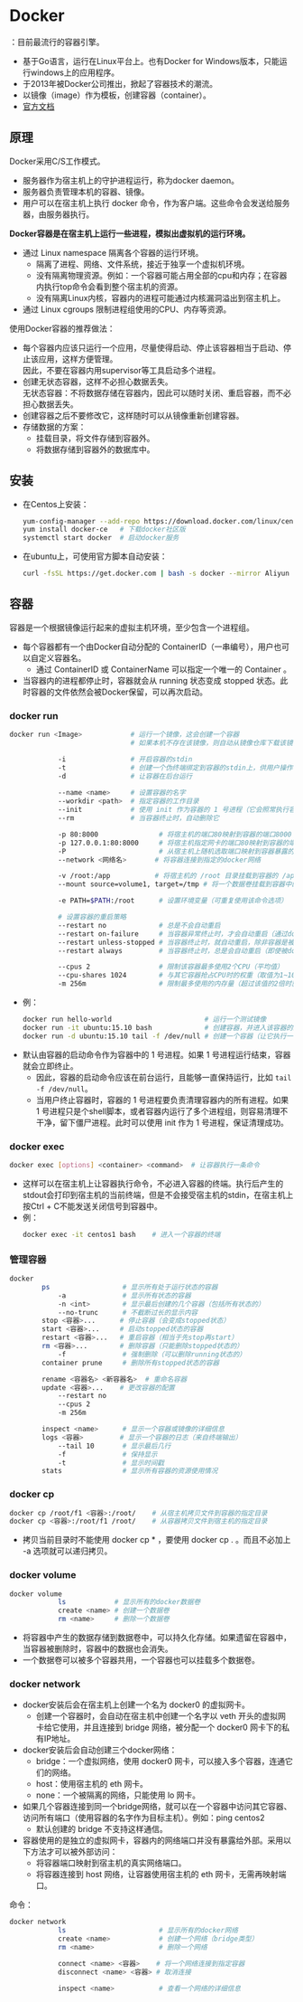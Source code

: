 # Docker

：目前最流行的容器引擎。
- 基于Go语言，运行在Linux平台上。也有Docker for Windows版本，只能运行windows上的应用程序。
- 于2013年被Docker公司推出，掀起了容器技术的潮流。
- 以镜像（image）作为模板，创建容器（container）。
- [官方文档](https://docs.docker.com/engine/docker-overview/)

## 原理

Docker采用C/S工作模式。
- 服务器作为宿主机上的守护进程运行，称为docker daemon。
- 服务器负责管理本机的容器、镜像。
- 用户可以在宿主机上执行 docker 命令，作为客户端。这些命令会发送给服务器，由服务器执行。

**Docker容器是在宿主机上运行一些进程，模拟出虚拟机的运行环境。**
- 通过 Linux namespace 隔离各个容器的运行环境。
  - 隔离了进程、网络、文件系统，接近于独享一个虚拟机环境。
  - 没有隔离物理资源。例如：一个容器可能占用全部的cpu和内存；在容器内执行top命令会看到整个宿主机的资源。
  - 没有隔离Linux内核，容器内的进程可能通过内核漏洞溢出到宿主机上。
- 通过 Linux cgroups 限制进程组使用的CPU、内存等资源。

使用Docker容器的推荐做法：
- 每个容器内应该只运行一个应用，尽量使得启动、停止该容器相当于启动、停止该应用，这样方便管理。
  <br>因此，不要在容器内用supervisor等工具启动多个进程。
- 创建无状态容器，这样不必担心数据丢失。
  <br >无状态容器：不将数据存储在容器内，因此可以随时关闭、重启容器，而不必担心数据丢失。
- 创建容器之后不要修改它，这样随时可以从镜像重新创建容器。
- 存储数据的方案：
  - 挂载目录，将文件存储到容器外。
  - 将数据存储到容器外的数据库中。

## 安装

- 在Centos上安装：

    ```sh
    yum-config-manager --add-repo https://download.docker.com/linux/centos/docker-ce.repo   # 添加docker的官方镜像源
    yum install docker-ce   # 下载docker社区版
    systemctl start docker  # 启动docker服务
    ```

- 在ubuntu上，可使用官方脚本自动安装：

    ```sh
    curl -fsSL https://get.docker.com | bash -s docker --mirror Aliyun
    ```

## 容器

容器是一个根据镜像运行起来的虚拟主机环境，至少包含一个进程组。
- 每个容器都有一个由Docker自动分配的 ContainerID（一串编号），用户也可以自定义容器名。
  - 通过 ContainerID 或 ContainerName 可以指定一个唯一的 Container 。
- 当容器内的进程都停止时，容器就会从 running 状态变成 stopped 状态。此时容器的文件依然会被Docker保留，可以再次启动。

### docker run

```sh
docker run <Image>            # 运行一个镜像，这会创建一个容器
                              # 如果本机不存在该镜像，则自动从镜像仓库下载该镜像

            -i                # 开启容器的stdin
            -t                # 创建一个伪终端绑定到容器的stdin上，供用户操作
            -d                # 让容器在后台运行
            
            --name <name>     # 设置容器的名字
            --workdir <path>  # 指定容器的工作目录
            --init            # 使用 init 作为容器的 1 号进程（它会照常执行容器的启动命令）
            --rm              # 当容器终止时，自动删除它

            -p 80:8000               # 将宿主机的端口80映射到容器的端口8000（可重复使用该命令选项）
            -p 127.0.0.1:80:8000     # 将宿主机指定网卡的端口80映射到容器的端口8000
            -P                       # 从宿主机上随机选取端口映射到容器暴露的所有端口
            --network <网络名>       # 将容器连接到指定的docker网络

            -v /root:/app           # 将宿主机的 /root 目录挂载到容器的 /app 目录（可重复使用该命令选项）
            --mount source=volume1, target=/tmp # 将一个数据卷挂载到容器中的某个目录

            -e PATH=$PATH:/root      # 设置环境变量（可重复使用该命令选项）

            # 设置容器的重启策略
            --restart no             # 总是不会自动重启
            --restart on-failure     # 当容器异常终止时，才会自动重启（通过docker start重启）
            --restart unless-stopped # 当容器终止时，就自动重启，除非容器是被docker stop终止的
            --restart always         # 当容器终止时，总是会自动重启（即使被docker stop了，当docker daemon重启时又会自动重启该容器）

            --cpus 2                 # 限制该容器最多使用2个CPU（平均值）
            --cpu-shares 1024        # 与其它容器抢占CPU时的权重（取值为1~1024）
            -m 256m                  # 限制最多使用的内存量（超过该值的2倍时就会被OOM杀死）
```

- 例：
    ```sh
    docker run hello-world                       # 运行一个测试镜像
    docker run -it ubuntu:15.10 bash             # 创建容器，并进入该容器的终端
    docker run -d ubuntu:15.10 tail -f /dev/null # 创建一个容器（让它执行一个不会停止的启动命令）
    ```
- 默认由容器的启动命令作为容器中的 1 号进程。如果 1 号进程运行结束，容器就会立即终止。
  - 因此，容器的启动命令应该在前台运行，且能够一直保持运行，比如 `tail -f /dev/null`。
  - 当用户终止容器时，容器的 1 号进程要负责清理容器内的所有进程。如果 1 号进程只是个shell脚本，或者容器内运行了多个进程组，则容易清理不干净，留下僵尸进程。此时可以使用 init 作为 1 号进程，保证清理成功。

### docker exec

```sh
docker exec [options] <container> <command>  # 让容器执行一条命令
```

- 这样可以在宿主机上让容器执行命令，不必进入容器的终端。执行后产生的stdout会打印到宿主机的当前终端，但是不会接受宿主机的stdin，在宿主机上按Ctrl + C不能发送关闭信号到容器中。
- 例：
    ```sh
    docker exec -it centos1 bash    # 进入一个容器的终端
    ```

### 管理容器

```sh
docker 
        ps                  # 显示所有处于运行状态的容器
            -a              # 显示所有状态的容器
            -n <int>        # 显示最后创建的几个容器（包括所有状态的）
            --no-trunc      # 不截断过长的显示内容
        stop <容器>...      # 停止容器（会变成stopped状态）
        start <容器>...     # 启动stopped状态的容器
        restart <容器>...   # 重启容器（相当于先stop再start）
        rm <容器>...        # 删除容器（只能删除stopped状态的）
            -f              # 强制删除（可以删除running状态的）
        container prune     # 删除所有stopped状态的容器

        rename <容器名> <新容器名>  # 重命名容器
        update <容器>...    # 更改容器的配置
            --restart no
            --cpus 2
            -m 256m

        inspect <name>      # 显示一个容器或镜像的详细信息
        logs <容器>         # 显示一个容器的日志（来自终端输出）
            --tail 10       # 显示最后几行
            -f              # 保持显示
            -t              # 显示时间戳
        stats               # 显示所有容器的资源使用情况
```

### docker cp

```sh
docker cp /root/f1 <容器>:/root/    # 从宿主机拷贝文件到容器的指定目录
docker cp <容器>:/root/f1 /root/    # 从容器拷贝文件到宿主机的指定目录
```
- 拷贝当前目录时不能使用 docker cp * ，要使用 docker cp . 。而且不必加上 -a 选项就可以递归拷贝。

### docker volume

```sh
docker volume
            ls            # 显示所有的docker数据卷
            create <name> # 创建一个数据卷
            rm <name>     # 删除一个数据卷
```

- 将容器中产生的数据存储到数据卷中，可以持久化存储。如果遗留在容器中，当容器被删除时，容器中的数据也会消失。
- 一个数据卷可以被多个容器共用，一个容器也可以挂载多个数据卷。

### docker network

- docker安装后会在宿主机上创建一个名为 docker0 的虚拟网卡。
  - 创建一个容器时，会自动在宿主机中创建一个名字以 veth 开头的虚拟网卡给它使用，并且连接到 bridge 网络，被分配一个 docker0 网卡下的私有IP地址。
- docker安装后会自动创建三个docker网络：
  - bridge：一个虚拟网络，使用 docker0 网卡，可以接入多个容器，连通它们的网络。
  - host：使用宿主机的 eth 网卡。
  - none：一个被隔离的网络，只能使用 lo 网卡。
- 如果几个容器连接到同一个bridge网络，就可以在一个容器中访问其它容器、访问所有端口（使用容器的名字作为目标主机）。例如：ping centos2
  - 默认创建的 bridge 不支持这样通信。
- 容器使用的是独立的虚拟网卡，容器内的网络端口并没有暴露给外部。采用以下方法才可以被外部访问：
  - 将容器端口映射到宿主机的真实网络端口。
  - 将容器连接到 host 网络，让容器使用宿主机的 eth 网卡，无需再映射端口。

命令：
```sh
docker network
            ls                       # 显示所有的docker网络
            create <name>            # 创建一个网络（bridge类型）
            rm <name>                # 删除一个网络

            connect <name> <容器>    # 将一个网络连接到指定容器
            disconnect <name> <容器> # 取消连接

            inspect <name>           # 查看一个网络的详细信息
```

